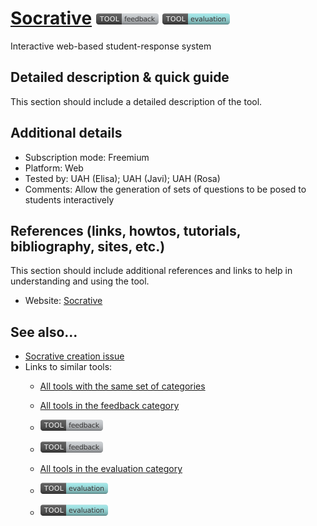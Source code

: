 # [Socrative](https://www.socrative.com/)  [<img src="images/feedback.png">](https://github.com/e-CLOSE/Toolbox/issues?q=label%3A01_TOOL+label%3Afeedback) [<img src="images/evaluation.png">](https://github.com/e-CLOSE/Toolbox/issues?q=label%3A01_TOOL+label%3Aevaluation)

Interactive web-based student-response system


## Detailed description & quick guide

This section should include a detailed description of the tool.


## Additional details

- Subscription mode: Freemium
- Platform: Web
- Tested by: UAH (Elisa); UAH (Javi); UAH (Rosa)
- Comments: Allow the generation of sets of questions to be posed to students interactively


## References (links, howtos, tutorials, bibliography, sites, etc.)

This section should include additional references and links to help in
understanding and using the tool.

- Website: [Socrative](https://www.socrative.com/)


## See also...

- [Socrative creation issue](https://github.com/e-CLOSE/Toolbox/issues/55)
- Links to similar tools:
  - [All tools with the same set of categories](https://github.com/e-CLOSE/Toolbox/issues?q=label%3A01_TOOL+label%3Aevaluation)

  - [All tools in the feedback category](https://github.com/e-CLOSE/Toolbox/issues?q=label%3A01_TOOL+label%3Afeedback)
  - [![feedback](images/feedback.png)](https://github.com/e-CLOSE/Toolbox/issues?q=label%3A01_TOOL+label%3Afeedback)
  - [<img src="images/feedback.png">](https://github.com/e-CLOSE/Toolbox/issues?q=label%3A01_TOOL+label%3Afeedback)
  - [All tools in the evaluation category](https://github.com/e-CLOSE/Toolbox/issues?q=label%3A01_TOOL+label%3Aevaluation)
  - [![evaluation](images/evaluation.png)](https://github.com/e-CLOSE/Toolbox/issues?q=label%3A01_TOOL+label%3Aevaluation)
  - [<img src="images/evaluation.png">](https://github.com/e-CLOSE/Toolbox/issues?q=label%3A01_TOOL+label%3Aevaluation)
